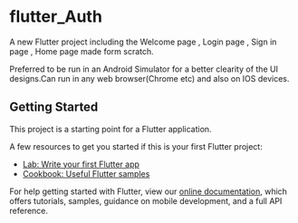 # flutter_Auth

A new Flutter project including  the Welcome page , Login page , Sign in page , Home page  made form scratch.

Preferred to be run in an Android Simulator for a better clearity of the UI designs.Can run in any web browser(Chrome etc) and also on IOS devices.

## Getting Started

This project is a starting point for a Flutter application.

A few resources to get you started if this is your first Flutter project:

- [Lab: Write your first Flutter app](https://flutter.dev/docs/get-started/codelab)
- [Cookbook: Useful Flutter samples](https://flutter.dev/docs/cookbook)

For help getting started with Flutter, view our
[online documentation](https://flutter.dev/docs), which offers tutorials,
samples, guidance on mobile development, and a full API reference.
